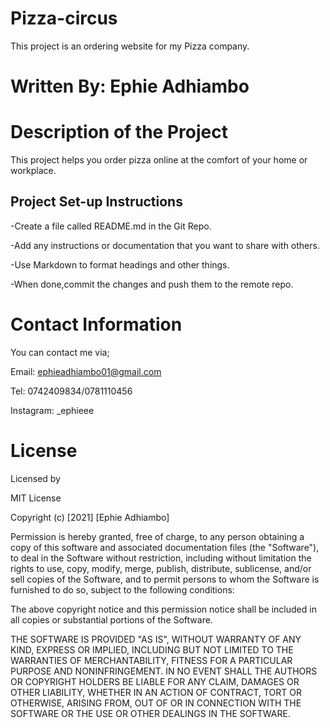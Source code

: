# Pizza-circus

This project is an ordering website for my Pizza company. 

# Written By: Ephie Adhiambo

# Description of the Project
This project helps you order pizza online at the comfort of your home or workplace.

## Project Set-up Instructions
-Create a file called README.md in the Git Repo.

-Add any instructions or documentation that you want to share with others.

-Use Markdown to format headings and other things.

-When done,commit the changes and push them to the remote repo.

# Contact Information
You can contact me via;

Email: ephieadhiambo01@gmail.com

Tel: 0742409834/0781110456

Instagram: _ephieee

# License
Licensed by

MIT License

Copyright (c) [2021] [Ephie Adhiambo]

Permission is hereby granted, free of charge, to any person obtaining a copy of this software and associated documentation files (the "Software"), to deal in the Software without restriction, including without limitation the rights to use, copy, modify, merge, publish, distribute, sublicense, and/or sell copies of the Software, and to permit persons to whom the Software is furnished to do so, subject to the following conditions:

The above copyright notice and this permission notice shall be included in all copies or substantial portions of the Software.

THE SOFTWARE IS PROVIDED "AS IS", WITHOUT WARRANTY OF ANY KIND, EXPRESS OR IMPLIED, INCLUDING BUT NOT LIMITED TO THE WARRANTIES OF MERCHANTABILITY, FITNESS FOR A PARTICULAR PURPOSE AND NONINFRINGEMENT. IN NO EVENT SHALL THE AUTHORS OR COPYRIGHT HOLDERS BE LIABLE FOR ANY CLAIM, DAMAGES OR OTHER LIABILITY, WHETHER IN AN ACTION OF CONTRACT, TORT OR OTHERWISE, ARISING FROM, OUT OF OR IN CONNECTION WITH THE SOFTWARE OR THE USE OR OTHER DEALINGS IN THE SOFTWARE.
